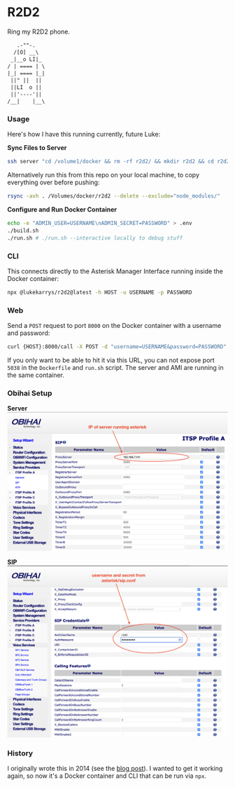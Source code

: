 # R2D2

Ring my R2D2 phone.

```
   .-""-.
  /[O] __\
 _|__o LI|_
/ | ==== | \
|_| ==== |_|
 ||" ||  ||
 ||LI  o ||
 ||'----'||
/__|    |__\
```

### Usage

Here's how I have this running currently, future Luke:

**Sync Files to Server**

```sh
ssh server "cd /volume1/docker && rm -rf r2d2/ && mkdir r2d2 && cd r2d2 && curl -L https://github.com/lukekarrys/R2D2/tarball/main | tar xzvf - --strip-components=1"
```

Alternatively run this from this repo on your local machine, to copy everything over before pushing:

```sh
rsync -avh . /Volumes/docker/r2d2 --delete --exclude="node_modules/"
```

**Configure and Run Docker Container**

```sh
echo -e "ADMIN_USER=USERNAME\nADMIN_SECRET=PASSWORD" > .env
./build.sh
./run.sh # ./run.sh --interactive locally to debug stuff
```

### CLI

This connects directly to the Asterisk Manager Interface running inside the Docker container:

```sh
npx @lukekarrys/r2d2@latest -h HOST -u USERNAME -p PASSWORD
```

### Web

Send a `POST` request to port `8000` on the Docker container with a username and password:

```sh
curl {HOST}:8000/call -X POST -d "username=USERNAME&password=PASSWORD"
```

If you only want to be able to hit it via this URL, you can not expose port `5038` in the `Dockerfile` and `run.sh` script. The server and AMI are running in the same container.

### Obihai Setup

**Server**
![server instructions](docs/server.png)

**SIP**
![sip instructions](docs/sip.png)

### History

I originally wrote this in 2014 (see the [blog post](http://lukecod.es/2014/03/28/beep-boop-ringing-an-r2d2-telephone-with-obihai-asterisk-and-node/)). I wanted to get it working again, so now it's a Docker container and CLI that can be run via `npx`.
